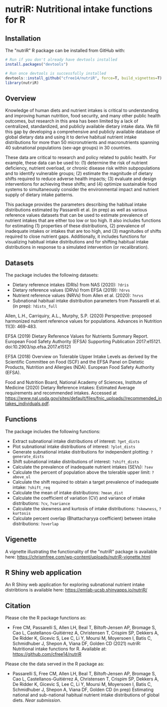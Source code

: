 nutriR: Nutritional intake functions for R
======================================================================

Installation
------------

The "nutriR" R package can be installed from GitHub with:

``` r
# Run if you don't already have devtools installed
install.packages("devtools")

# Run once devtools is successfully installed
devtools::install_github("cfree14/nutriR", force=T, build_vignettes=T)
library(nutriR)
```

Overview
---------
Knowledge of human diets and nutrient intakes is critical to understanding and improving human nutrition, food security, and many other public health outcomes, but research in this area has been limited by a lack of centralized, standardized, and publicly available dietary intake data. We fill this gap by developing a comprehensive and publicly available database of global dietary data and using it to derive habitual nutrient intake distributions for more than 50 micronutrients and macronutrients spanning 40 subnational populations (sex-age groups) in 30 countries. 

These data are critical to research and policy related to public health. For example, these data can be used to: (1) determine the risk of nutrient deficiency, nutrient overload, or chronic disease risk within subpopulations and to identify vulnerable groups; (2) estimate the magnitude of dietary shifts required to reduce adverse health impacts; (3) evaluate and design interventions for achieving these shifts; and (4) optimize sustainable food systems to simultaneously consider the environmental impact and nutrient supply of dietary intake patterns. 

This package provides the parameters describing the habitual intake distributions estimated by Passarelli et al. (in prep) as well as various reference values datasets that can be used to estimate prevalence of nutrient intakes that are either too low or too high. It also includes functions for estimating (1) properties of these distributions, (2) prevalence of inadequate intakes or intakes that are too high, and (3) magnitudes of shifts required to close nutrient gaps. Additionally, it includes functions for visualizing habitual intake distributions and for shifting habitual intake distributions in response to a simulated intervention (or recalibration).

Datasets
---------

The package includes the following datasets:

- Dietary reference intakes (DRIs) from NAS (2020): `?dris`
- Dietary reference values (DRVs) from EFSA (2019): `?drvs`
- Nutrient reference values (NRVs) from Allen et al. (2020): `?nrvs`
- Subnational habitual intake distribution parameters from Passarelli et al. (in prep): `?dists_full`

Allen, L.H., Carriquiry, A.L., Murphy, S.P. (2020) Perspective: proposed harmonized nutrient reference values for populations. Advances in Nutrition 11(3): 469-483.

EFSA (2019) Dietary Reference Values for Nutrients Summary Report. European Food Safety Authority (EFSA) Supporting Publication 2017:e15121. doi:10.2903/sp.efsa.2017.e15121

EFSA (2018) Overview on Tolerable Upper Intake Levels as derived by the Scientific Committee on Food (SCF) and the EFSA Panel on Dietetic Products, Nutrition and Allergies (NDA). European Food Safety Authority (EFSA).

Food and Nutrition Board, National Academy of Sciences, Institute of Medicine (2020) Dietary Reference intakes: Estimated Average requirements and recommended intakes. Accessed at https://www.nal.usda.gov/sites/default/files/fnic_uploads//recommended_intakes_individuals.pdf.

Functions
---------

The package includes the following functions:

- Extract subnational intake distributions of interest: `?get_dists`
- Plot subnational intake distributions of interest: `?plot_dists`
- Generate subnational intake distributions for independent plotting: `?generate_dists`
- Shift subnational intake distributions of interest: `?shift_dists`
- Calculate the prevalence of inadequate nutrient intakes (SEVs): `?sev`
- Calculate the percent of population above the tolerable upper limit: `?above_ul`
- Calculate the shift required to obtain a target prevalence of inadequate intake: `?shift_req`
- Calculate the mean of intake distributions: `?mean_dist`
- Calculate the coefficient of variation (CV) and variance of intake distributions: `?cv`, `?variance`
- Calculate the skewness and kurtosis of intake distributions: `?skewness`, `?kurtosis`
- Calculate percent overlap (Bhattacharyya coefficient) between intake distributions: `?overlap`

Vigenette
---------

A vignette illustrating the functionality of the "nutriR" package is available here: 
https://chrismfree.com/wp-content/uploads/nutriR-vignette.html

R Shiny web application
---------

An R Shiny web application for exploring subnational nutrient intake distribtions is available here: 
https://emlab-ucsb.shinyapps.io/nutriR/

Citation
------------

Please cite the R package functions as:

* Free CM, Passarelli S, Allen LH, Beal T, Biltoft-Jensen AP, Bromage S, Cao L, Castellanos-Guitiérrez A, Christensen T, Crispim SP, Dekkers A, De Ridder K, Gicevic S, Lee C, Li Y, Moursi M, Moyersoen I,  Batis C, Schmidhuber J,  Shepon A, Viana DF, Golden CD (2021) nutriR: Nutritional intake functions for R. Available at: https://github.com/cfree14/nutriR

Please cite the data served in the R package as:

* Passarelli S, Free CM, Allen LH, Beal T, Biltoft-Jensen AP, Bromage S, Cao L, Castellanos-Guitiérrez A, Christensen T, Crispim SP, Dekkers A, De Ridder K, Gicevic S, Lee C, Li Y, Moursi M, Moyersoen I,  Batis C, Schmidhuber J,  Shepon A, Viana DF, Golden CD (in prep) Estimating national and sub-national habitual nutrient intake distributions of global diets. _Near submission_.


